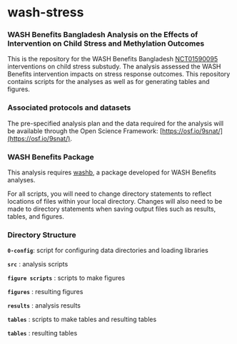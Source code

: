 # wash-stress

### WASH Benefits Bangladesh Analysis on the Effects of Intervention on Child Stress and Methylation Outcomes

This is the repository for the WASH Benefits Bangladesh [NCT01590095](#https://clinicaltrials.gov/ct2/show/NCT01590095) interventions on child stress substudy. The analysis assessed the WASH Benefits intervention impacts on stress response outcomes. This repository contains scripts for the analyses as well as for generating tables and figures.

### Associated protocols and datasets
The pre-specified analysis plan and the data required for the analysis will be available through the Open Science Framework: [https://osf.io/9snat/](https://osf.io/9snat/).

### WASH Benefits Package
This analysis requires [washb](https://github.com/ben-arnold/washb), a package developed for WASH Benefits analyses. 

For all scripts, you will need to change directory statements to reflect locations of files within your local directory. Changes will also need to be made to directory statements when saving output files such as results, tables, and figures.

### Directory Structure

**`0-config`**: script for configuring data directories and loading libraries

**`src`** : analysis scripts

**`figure scripts`** : scripts to make figures

**`figures`** : resulting figures

**`results`** : analysis results

**`tables`** : scripts to make tables and resulting tables

**`tables`** : resulting tables




